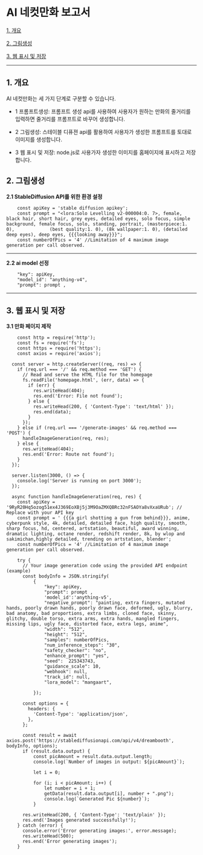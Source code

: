 # AI 네컷만화 보고서

[1. 개요](#1-개-요)

[2. 그림생성](#2-그림생성)

[3. 웹 표시 및 저장](#3-웹-표시-및-저장)



***

## 1. 개요
AI 네컷만화는 세 가지 단계로 구분할 수 있습니다.


* 1 프롬프트생성: 프롬프트 생성 api를 사용하여 사용자가 원하는 만화의 줄거리를 입력하면 줄거리를 프롬프트로 바꾸어 생성합니다.

+ 2 그림생성: 스테이블 디퓨젼 api를 활용하여 사용자가 생성한 프롬프트를 토대로 이미지를 생성합니다.

- 3 웹 표시 및 저장: node.js로 사용가자 생성한 이미지를 홈페이지에 표시하고 저장합니다.


## 2. 그림생성
  **2.1 StableDiffusion API를 위한 환경 설정**
  
        const apiKey = 'stable diffusion apikey';
        const prompt = "<lora:Solo Levelling v2-000004:0. 7>, female, black hair, short hair, grey eyes, detailed eyes, solo focus, simple background, female focus, solo, standing, portrait, (masterpiece:1. 0),             (best quality:1. 0), (8k wallpaper:1. 0), (detailed deep eyes), deep eyes, {{{looking away}}}";
        const numberOfPics = '4' //Limitation of 4 maximum image generation per call observed.


****************************************************************************************************************************************************************************************************************

**2.2  ai model 선정**

        "key": apiKey,
        "model_id": "anything-v4",
        "prompt": prompt ,
*****************************************************************************************************************************************************************************************************************

## 3. 웹 표시 및 저장
**3.1 만화 페이지 제작**


        const http = require('http');
        const fs = require('fs');
        const https = require('https');
        const axios = require('axios');

      const server = http.createServer((req, res) => {
        if (req.url === '/' && req.method === 'GET') {
          // Read and serve the HTML file for the homepage
          fs.readFile('homepage.html', (err, data) => {
            if (err) {
              res.writeHead(404);
              res.end('Error: File not found');
            } else {
              res.writeHead(200, { 'Content-Type': 'text/html' });
              res.end(data);
            }
          });
        } else if (req.url === '/generate-images' && req.method === 'POST') {
          handleImageGeneration(req, res);
        } else {
          res.writeHead(404);
          res.end('Error: Route not found');
        }
      });
      
      server.listen(3000, () => {
        console.log('Server is running on port 3000');
      });
      
      async function handleImageGeneration(req, res) {
        const apiKey = '9RyR20Hq5ozog51ex4J369EoXBj5j3M9OaZMXQBRc32nFSAOYa8vXxaURub'; // Replace with your API key
        const prompt = ' {{{a girl shotting a gun from behind}}}, anime, cyberpunk style, 4k, detailed, detailed face, high quality, smooth, sharp focus, hd, centered, artstation, beautiful, award winning, dramatic lighting, octane render, redshift render, 8k, by wlop and sakimichan,highly detailed, trending on artstation, blender';
        const numberOfPics = '4' //Limitation of 4 maximum image generation per call observed.
        
        try {
          // Your image generation code using the provided API endpoint (example)
          const bodyInfo = JSON.stringify(
              {
                  "key": apiKey,
                  "prompt": prompt ,
                  'model_id':'anything-v5',
                  "negative_prompt": "painting, extra fingers, mutated hands, poorly drawn hands, poorly drawn face, deformed, ugly, blurry, bad anatomy, bad proportions, extra limbs, cloned face, skinny, glitchy, double torso, extra arms, extra hands, mangled fingers, missing lips, ugly face, distorted face, extra legs, anime",
                  "width": "512",
                  "height": "512",
                  "samples": numberOfPics,
                  "num_inference_steps": "30",
                  "safety_checker": "no",
                  "enhance_prompt": "yes",
                  "seed":  225343743,
                  "guidance_scale": 10,
                  "webhook": null,
                  "track_id": null,
                  "lora_model": "mangaart",
              
              });
      
          const options = {
            headers: {
              'Content-Type': 'application/json',
            },
          };
      
          const result = await axios.post('https://stablediffusionapi.com/api/v4/dreambooth', bodyInfo, options);
          if (result.data.output) {
              const picAmount = result.data.output.length;
              console.log(`Number of images in output: ${picAmount}`);
      
              let i = 0;
      
              for (i; i < picAmount; i++) {
                  let number = i + 1;
                  getData(result.data.output[i], number + ".png");
                  console.log(`Generated Pic ${number}`);
              }
          
          res.writeHead(200, { 'Content-Type': 'text/plain' });
          res.end('Images generated successfully!');
        } catch (error) {
          console.error('Error generating images:', error.message);
          res.writeHead(500);
          res.end('Error generating images');
        }
      
      
      
      
